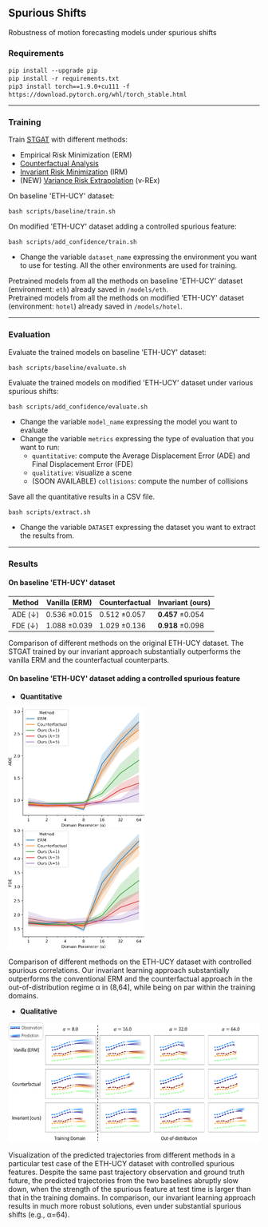 ## Spurious Shifts

Robustness of motion forecasting models under spurious shifts

### Requirements

```
pip install --upgrade pip
pip install -r requirements.txt
pip3 install torch==1.9.0+cu111 -f https://download.pytorch.org/whl/torch_stable.html 		
```

---

### Training

Train [STGAT](https://openaccess.thecvf.com/content_ICCV_2019/papers/Huang_STGAT_Modeling_Spatial-Temporal_Interactions_for_Human_Trajectory_Prediction_ICCV_2019_paper.pdf) with different methods:
* Empirical Risk Minimization (ERM)
* [Counterfactual Analysis](https://openaccess.thecvf.com/content/ICCV2021/papers/Chen_Human_Trajectory_Prediction_via_Counterfactual_Analysis_ICCV_2021_paper.pdf)
* [Invariant Risk Minimization](https://arxiv.org/pdf/1907.02893.pdf;) (IRM)
* (NEW) [Variance Risk Extrapolation](http://proceedings.mlr.press/v139/krueger21a/krueger21a.pdf) (v-REx)

On baseline 'ETH-UCY' dataset:
```
bash scripts/baseline/train.sh
```
On modified 'ETH-UCY' dataset adding a controlled spurious feature:
```
bash scripts/add_confidence/train.sh
```

- Change the variable `dataset_name` expressing the environment you want to use for testing. All the other environments are used for training. 

Pretrained models from all the methods on baseline 'ETH-UCY' dataset (environment: `eth`) already saved in `/models/eth`. \
Pretrained models from all the methods on modified 'ETH-UCY' dataset (environment: `hotel`) already saved in `/models/hotel`.

---

### Evaluation

Evaluate the trained models on baseline 'ETH-UCY' dataset:
```
bash scripts/baseline/evaluate.sh
```
Evaluate the trained models on modified 'ETH-UCY' dataset under various spurious shifts:
```
bash scripts/add_confidence/evaluate.sh
```

- Change the variable `model_name` expressing the model you want to evaluate
- Change the variable `metrics` expressing the type of evaluation that you want to run:
    - `quantitative`: compute the Average Displacement Error (ADE) and Final Displacement Error (FDE)
    - `qualitative`: visualize a scene
    - (SOON AVAILABLE) `collisions`: compute the number of collisions


Save all the quantitative results in a CSV file.
```
bash scripts/extract.sh
```
- Change the variable `DATASET` expressing the dataset you want to extract the results from.
---

### Results

#### On baseline 'ETH-UCY' dataset

| Method  | Vanilla (ERM) | Counterfactual | Invariant (ours) |
|---------|---------------|----------------|------------------|
| ADE (↓) | 0.536 ±0.015  | 0.512 ±0.057   | **0.457** ±0.054     |
| FDE (↓) | 1.088 ±0.039  | 1.029 ±0.136   | **0.918** ±0.098     |

Comparison of different methods on the original ETH-UCY dataset. The STGAT trained by our invariant approach substantially outperforms the vanilla ERM and the counterfactual counterparts. 

#### On baseline 'ETH-UCY' dataset adding a controlled spurious feature

- **Quantitative**

<img src="images/ade.png" height="240"/> <img src="images/fde.png" height="240"/> 

Comparison of different methods on the ETH-UCY dataset with controlled spurious correlations. Our invariant learning approach substantially outperforms the conventional ERM and the counterfactual approach in the out-of-distribution regime α in (8,64], while being on par within the training domains.



- **Qualitative**

<img src="images/qualitative.png" height="240"/>

Visualization of the predicted trajectories from different methods in a particular test case of the ETH-UCY dataset with controlled spurious features.
Despite the same past trajectory observation and ground truth future, the predicted trajectories from the two baselines abruptly slow down, when the strength of the spurious feature at test time is larger than that in the training domains. 
In comparison, our invariant learning approach results in much more robust solutions, even under substantial spurious shifts (e.g., α=64).




